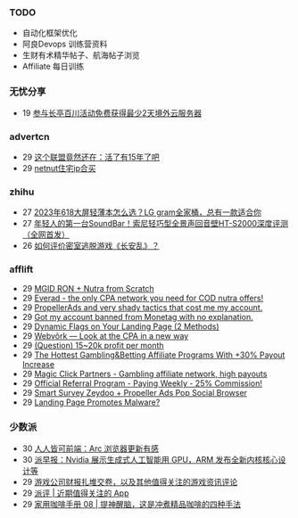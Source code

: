 ### TODO
-  自动化框架优化
-  阿良Devops 训练营资料
-  生财有术精华帖子、航海帖子浏览
-  Affiliate 每日训练

### 无忧分享
<!-- ruyo:START -->
-  19 [参与长亭百川活动免费获得最少2天境外云服务器](https://51.ruyo.net/18392.html)<!-- ruyo:END -->

### advertcn
<!-- advertcn:START -->
-  29 [这个联盟竟然还在：活了有15年了吧](https://www.advertcn.com/forum.php?mod=viewthread&tid=110615)
-  29 [netnut住宅ip合买](https://www.advertcn.com/forum.php?mod=viewthread&tid=110614)<!-- advertcn:END -->

### zhihu
<!-- zhihu:START -->
-  27 [2023年618大屏轻薄本怎么选？LG gram全家桶，总有一款适合你](http://zhuanlan.zhihu.com/p/632641888?utm_campaign=rss&utm_medium=rss&utm_source=rss&utm_content=title)
-  27 [年轻人的第一台SoundBar！索尼轻巧型全景声回音壁HT-S2000深度评测（全网首发）](http://zhuanlan.zhihu.com/p/630990296?utm_campaign=rss&utm_medium=rss&utm_source=rss&utm_content=title)
-  26 [如何评价密室逃脱游戏《长安乱》？](http://www.zhihu.com/question/563950552/answer/3045961312?utm_campaign=rss&utm_medium=rss&utm_source=rss&utm_content=title)<!-- zhihu:END -->

### afflift
<!-- afflift:START -->
-  29 [MGID RON + Nutra from Scratch](https://afflift.com/f/threads/mgid-ron-nutra-from-scratch.10949/?utm_source=rss&utm_medium=rss)
-  29 [Everad - the only CPA network you need for COD nutra offers!](https://afflift.com/f/threads/everad-the-only-cpa-network-you-need-for-cod-nutra-offers.7700/?utm_source=rss&utm_medium=rss)
-  29 [PropellerAds and very shady tactics that cost me my account.](https://afflift.com/f/threads/propellerads-and-very-shady-tactics-that-cost-me-my-account.11025/?utm_source=rss&utm_medium=rss)
-  29 [Got my account banned from Monetag with no explanation.](https://afflift.com/f/threads/got-my-account-banned-from-monetag-with-no-explanation.11023/?utm_source=rss&utm_medium=rss)
-  29 [Dynamic Flags on Your Landing Page &lpar;2 Methods&rpar;](https://afflift.com/f/threads/dynamic-flags-on-your-landing-page-2-methods.11020/?utm_source=rss&utm_medium=rss)
-  29 [Webvõrk — Look at the CPA in a new way](https://afflift.com/f/threads/webv%C3%B5rk-%E2%80%94-look-at-the-cpa-in-a-new-way.2820/?utm_source=rss&utm_medium=rss)
-  29 [&lpar;Question&rpar; 15~20k profit per month](https://afflift.com/f/threads/question-15-20k-profit-per-month.10173/?utm_source=rss&utm_medium=rss)
-  29 [The Hottest Gambling&amp;Betting Affiliate Programs With +30% Payout Increase](https://afflift.com/f/threads/the-hottest-gambling-betting-affiliate-programs-with-30-payout-increase.11026/?utm_source=rss&utm_medium=rss)
-  29 [Magic Click Partners - Gambling affiliate network, high payouts](https://afflift.com/f/threads/magic-click-partners-gambling-affiliate-network-high-payouts.10931/?utm_source=rss&utm_medium=rss)
-  29 [Official Referral Program - Paying Weekly - 25% Commission!](https://afflift.com/f/threads/official-referral-program-paying-weekly-25-commission.754/?utm_source=rss&utm_medium=rss)
-  29 [Smart Survey Zeydoo + Propeller Ads Pop Social Browser](https://afflift.com/f/threads/smart-survey-zeydoo-propeller-ads-pop-social-browser.11000/?utm_source=rss&utm_medium=rss)
-  29 [Landing Page Promotes Malware?](https://afflift.com/f/threads/landing-page-promotes-malware.11016/?utm_source=rss&utm_medium=rss)<!-- afflift:END -->

### 少数派
<!-- sspai:START -->
-  30 [人人皆可前端：Arc 浏览器更新有感](https://sspai.com/post/80028)
-  30 [派早报：Nvidia 展示生成式人工智能用 GPU，ARM 发布全新内核核心设计等](https://sspai.com/post/80069)
-  29 [游戏公司财报扎堆交卷，以及其他值得关注的游戏资讯评论](https://sspai.com/prime/story/zouzhe-230529)
-  29 [派评 | 近期值得关注的 App](https://sspai.com/post/80065)
-  29 [家用咖啡手册 08 | 提神醒脑，这是冲煮精品咖啡的四种手法](https://sspai.com/post/79961)<!-- sspai:END -->

